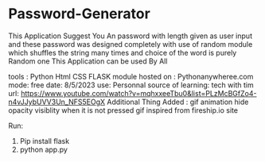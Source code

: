 # Password-Generator
This Application Suggest You An password with length given as user input and these password was designed completely with use of random module which shuffles the string many times and choice of the word is purely Random one This Application can be used By All 


tools :  Python Html CSS FLASK module
hosted on : Pythonanywheree.com 
mode: free 
date:  8/5/2023 
use:  Personnal
source of learning: tech with tim
url: https://www.youtube.com/watch?v=mqhxxeeTbu0&list=PLzMcBGfZo4-n4vJJybUVV3Un_NFS5EOgX
Additional Thing Added : gif animation hide opacity visiblity when it is not pressed 
gif inspired from fireship.io site 

Run:
1) Pip install flask
2)  python app.py

